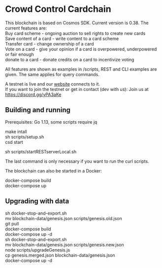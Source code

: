 # Crowd Control Cardchain

This blockchain is based on Cosmos SDK. Current version is 0.38.
The current features are:  
Buy card scheme - ongoing auction to sell rights to create new cards  
Save content of a card - write content to a card scheme  
Transfer card - change ownership of a card  
Vote on a card - give your opinion if a card is overpowered, underpowered or fair enough  
donate to a card - donate credits on a card to incentivize voting  

All features are shown as examples in /scripts, REST and CLI examples are given. The same applies for query commands.

A testnet is live and our [website](https://www.crowdcontrol.network) connects to it.  
If you want to join the testnet or get in contact (dev with us): Join us at https://discord.gg/yPA3aKe 

## Building and running

Prerequisites: Go 1.13, some scripts require jq

make intall  
sh scripts/setup.sh  
csd start  

sh scripts/startRESTserverLocal.sh

The last command is only necessary if you want to run the curl scripts.

The blockchain can also be started in a Docker:

docker-compose build  
docker-compose up  

## Upgrading with data

sh docker-stop-and-export.sh  
mv blockchain-data/genesis.json scripts/genesis.old.json  
git pull  
docker-compose build  
docker-compose up -d  
sh docker-stop-and-export.sh  
mv blockchain-data/genesis.json scripts/genesis.new.json  
node scripts/upgradeGenesis.js  
cp genesis.merged.json blockchain-data/genesis.json  
docker-compose up -d  
 
